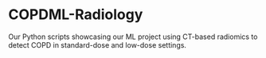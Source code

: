 # COPDML-Radiology
Our Python scripts showcasing our ML project using CT-based radiomics to detect COPD in standard-dose and low-dose settings.
